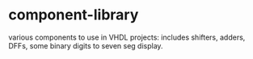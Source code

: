 # component-library
various components to use in VHDL projects: includes shifters, adders, DFFs, some binary digits to seven seg display.
